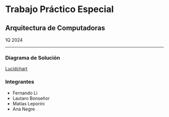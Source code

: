 # Trabajo Práctico Especial # 
## Arquitectura de Computadoras ## 
1Q 2024
***
### Diagrama de Solución ### 
[Lucidchart](https://lucid.app/lucidchart/b2ae1b3a-0c87-4bba-943c-48d9219a4044/edit?viewport_loc=-411%2C-96%2C1524%2C776%2C0_0&invitationId=inv_604ab284-4fa0-4774-8267-e6c28f5eb6d4)
### Integrantes ###
* Fernando Li
* Lautaro Bonseñor
* Matías Leporini
* Ana Negre
